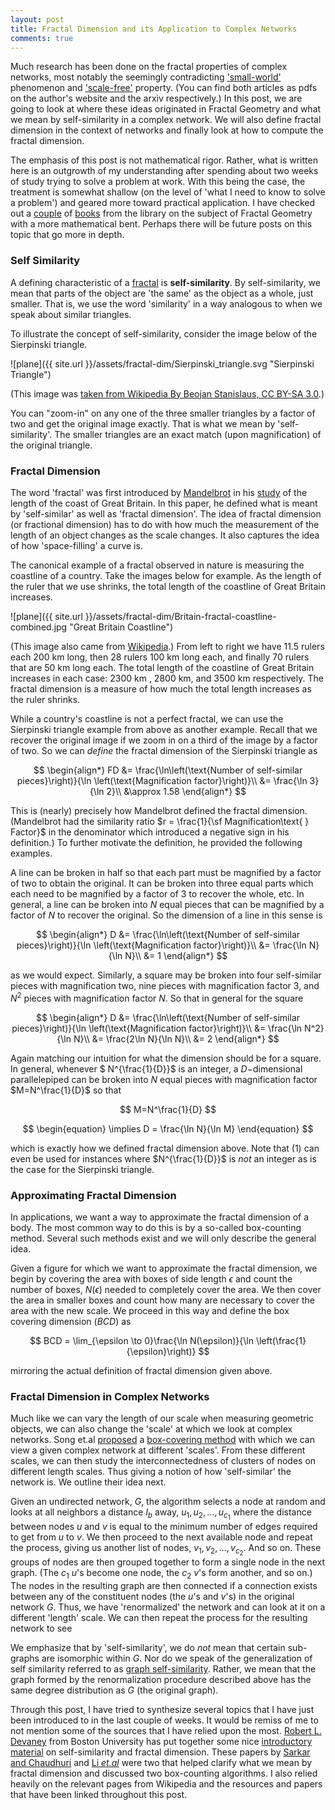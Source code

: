 ```yaml
---
layout: post
title: Fractal Dimension and its Application to Complex Networks
comments: true
---
```


Much research has been done on the fractal properties of complex networks, most notably the seemingly contradicting ['small-world'](http://www.nature.com/nature/journal/v393/n6684/abs/393440a0.html) phenomenon and ['scale-free'](http://www.nature.com/nature/journal/v433/n7024/full/nature03248.html) property. (You can find both articles as pdfs on the author's website and the arxiv respectively.) In this post, we are going to look at where these ideas originated in Fractal Geometry and what we mean by self-similarity in a complex network. We will also define fractal dimension in the context of networks and finally look at how to compute the fractal dimension.

The emphasis of this post is not mathematical rigor. Rather, what is written here is an outgrowth of my understanding after spending about two weeks of study trying to solve a problem at work. With this being the case, the treatment is somewhat shallow (on the level of 'what I need to know to solve a problem') and geared more toward practical application. I have checked out a [couple](https://www.amazon.com/Fractals-Everywhere-Michael-F-Barnsley/dp/0120790610) of [books](https://www.amazon.com/Measure-Topology-Geometry-Undergraduate-Mathematics/dp/0387747486) from the library on the subject of Fractal Geometry with a more mathematical bent. Perhaps there will be future posts on this topic that go more in depth.

### Self Similarity ###
A defining characteristic of a [fractal](https://en.wikipedia.org/wiki/Fractal) is **self-similarity**. By self-similarity, we mean that parts of the object are 'the same' as the object as a whole, just smaller. That is, we use the word 'similarity' in a way analogous to when we speak about similar triangles. 

To illustrate the concept of self-similarity, consider the image below of the Sierpinski triangle.

![plane]({{ site.url }}/assets/fractal-dim/Sierpinski_triangle.svg "Sierpinski Triangle")

(This image was [taken from  Wikipedia By Beojan Stanislaus, CC BY-SA 3.0](https://commons.wikimedia.org/w/index.php?curid=8862246).) 

You can "zoom-in" on any one of the three smaller triangles by a factor of two and get the original image exactly. That is what we mean by 'self-similarity'. The smaller triangles are an exact match (upon magnification) of the original triangle.

### Fractal Dimension ###
The word 'fractal' was first introduced by [Mandelbrot](https://www.amazon.com/exec/obidos/ASIN/0716711869/ref=nosim/ericstreasuretro) in his [study](http://li.mit.edu/Stuff/CNSE/Paper/Mandelbrot67Science.pdf) of the length of the coast of Great Britain. In this paper, he defined what is meant by 'self-similar' as well as 'fractal dimension'. The idea of fractal dimension (or fractional dimension) has to do with how much the measurement of the length of an object changes as the scale changes. It also captures the idea of how 'space-filling' a curve is.

The canonical example of a fractal observed in nature is measuring the coastline of a country. Take the images below for example. As the length of the ruler that we use shrinks, the total length of the coastline of Great Britain increases. 

![plane]({{ site.url }}/assets/fractal-dim/Britain-fractal-coastline-combined.jpg "Great Britain Coastline")

(This image also came from [Wikipedia](https://commons.wikimedia.org/w/index.php?curid=391622).) From left to right we have 11.5 rulers each 200 km long, then 28 rulers 100 km long each, and finally 70 rulers that are 50 km long each. The total length of the coastline of Great Britain increases in each case: 2300 km , 2800 km, and 3500 km respectively. The fractal dimension is a measure of how much the total length increases as the ruler shrinks. 

While a country's coastline is not a perfect fractal, we can use the Sierpinski triangle example from above as another example. Recall that we recover the original image if we zoom in on a third of the image by a factor of two. So we can *define* the fractal dimension of the Sierpinski triangle as

$$
\begin{align*}
FD &= \frac{\ln\left(\text{Number of self-similar pieces}\right)}{\ln \left(\text{Magnification factor}\right)}\\
&= \frac{\ln 3}{\ln 2}\\
&\approx 1.58
\end{align*}
$$

This is (nearly) precisely how Mandelbrot defined the fractal dimension. (Mandelbrot had the similarity ratio $r = \frac{1}{\sf Magnification\text{ } Factor}$ in the denominator which introduced a negative sign in his definition.) To further motivate the definition, he provided the following examples.

A line can be broken in half so that each part must be magnified by a factor of two to obtain the original. It can be broken into three equal parts which each need to be magnified by a factor of 3 to recover the whole, etc. In general, a line can be broken into $N$ equal pieces that can be magnified by a factor of $N$ to recover the original. So the dimension of a line in this sense is

$$
\begin{align*}
D &= \frac{\ln\left(\text{Number of self-similar pieces}\right)}{\ln \left(\text{Magnification factor}\right)}\\
&= \frac{\ln N}{\ln N}\\
&= 1
\end{align*}
$$

as we would expect. Similarly, a square may be broken into four self-similar pieces with magnification two, nine pieces with magnification factor 3, and $N^2$ pieces with magnification factor $N$. So that in general for the square

$$
\begin{align*}
D &= \frac{\ln\left(\text{Number of self-similar pieces}\right)}{\ln \left(\text{Magnification factor}\right)}\\
&= \frac{\ln N^2}{\ln N}\\
&= \frac{2\ln N}{\ln N}\\
&= 2
\end{align*}
$$
 
 Again matching our intuition for what the dimension should be for a square. In general, whenever $ N^{\frac{1}{D}}$ is an integer, a $D-$dimensional parallelepiped can be broken into $N$ equal pieces with magnification factor $M=N^\frac{1}{D}$ so that 

$$
M=N^\frac{1}{D}
$$

$$
\begin{equation}
\implies D = \frac{\ln N}{\ln M}
\end{equation}
$$

which is exactly how we defined fractal dimension above. Note that (1) can even be used for instances where $N^{\frac{1}{D}}$ is *not* an integer as is the case for the Sierpinski triangle.
 
### Approximating Fractal Dimension ###

In applications, we want a way to approximate the fractal dimension of a body. The most common way to do this is by a so-called box-counting method. Several such methods exist and we will only describe the general idea.

Given a figure for which we want to approximate the fractal dimension, we begin by covering the area with boxes of side length $\epsilon$ and count the number of boxes, $N(\epsilon)$ needed to completely cover the area. We then cover the area in smaller boxes and count how many are necessary to cover the area with the new scale. We proceed in this way and define the box covering dimension ($BCD$) as

$$
BCD = \lim_{\epsilon \to 0}\frac{\ln N(\epsilon)}{\ln \left(\frac{1}{\epsilon}\right)}
$$

mirroring the actual definition of fractal dimension given above.

### Fractal Dimension in Complex Networks ###

Much like we can vary the length of our scale when measuring geometric objects, we can also change the 'scale' at which we look at complex networks. Song et.al [proposed](http://www.nature.com/nature/journal/v433/n7024/full/nature03248.html) a [box-covering method](https://arxiv.org/abs/cond-mat/0701216) with which we can view a given complex network at different 'scales'. From these different scales, we can then study the interconnectedness of clusters of nodes on different length scales. Thus giving a notion of how 'self-similar' the network is. We outline their idea next.

Given an undirected network, $G$, the algorithm selects a node at random and looks at all neighbors a distance $l_b$ away, $u_1, u_2, \ldots , u_{c_1}$ where the distance between nodes $u$ and $v$ is equal to the minimum number of edges required to get from $u$ to $v$.  We then proceed to the next available node and repeat the process, giving us another list of nodes, $v_1, v_2, \ldots, v_{c_2}$. And so on. These groups of nodes are then grouped together to form a single node in the next graph. (The $c_1$ $u$'s become one node, the $c_2$ $v$'s form another, and so on.) The nodes in the resulting graph are then connected if a connection exists between any of the constituent nodes (the $u$'s and $v$'s) in the original network $G$. Thus, we have 'renormalized' the network and can look at it on a different 'length' scale. We can then repeat the process for the resulting network to see  

We emphasize that by 'self-similarity', we do *not* mean that certain sub-graphs are isomorphic within $G$. Nor do we speak of the generalization of self similarity referred to as [graph self-similarity](https://arxiv.org/abs/1310.2268). Rather, we mean that the graph formed by the renormalization procedure described above has the same degree distribution as $G$ (the original graph).

Through this post, I have tried to synthesize several topics that I have just been introduced to in the last couple of weeks. It would be remiss of me to not mention some of the sources that I have relied upon the most. [Robert L. Devaney](http://math.bu.edu/people/bob/) from Boston University has put together some nice [introductory material](http://math.bu.edu/DYSYS/chaos-game/chaos-game.html) on self-similarity and fractal dimension. These papers by [Sarkar and Chaudhuri](http://www.sciencedirect.com/science/article/pii/003132039290066R) and [Li *et.al*](http://www.sciencedirect.com/science/article/pii/S0031320309000843) were two that helped clarify what we mean by fractal dimension and discussed two box-counting algorithms. I also relied heavily on the relevant pages from Wikipedia and the resources and papers that have been linked throughout this post.